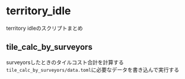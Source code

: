 # territory_idle
territory idleのスクリプトまとめ

## tile_calc_by_surveyors
surveyorsしたときのタイルコスト合計を計算する
`tile_calc_by_surveyors/data.toml`に必要なデータを書き込んで実行する
